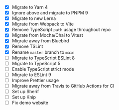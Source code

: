 - [x] Migrate to Yarn 4
- [x] Ignore above and migrate to PNPM 9
- [x] Migrate to new Lerna
- [x] Migrate from Webpack to Vite
- [x] Remove TypeScript `path` usage throughout repo
- [x] Migrate from Mocha/Chai to Vitest
- [x] Migrate away from Bluebird
- [x] Remove TSLint
- [x] Rename `master` branch to `main`
- [ ] Migrate to TypeScript ESLint 8
- [ ] Migrate to TypeScript 5
- [ ] Enable TypeScript strict mode
- [ ] Migrate to ESLint 9
- [ ] Improve Prettier usage
- [ ] Migrate away from Travis to GitHub Actions for CI
- [ ] Set up Sherif
- [ ] Set up Knip
- [ ] Fix demo website

